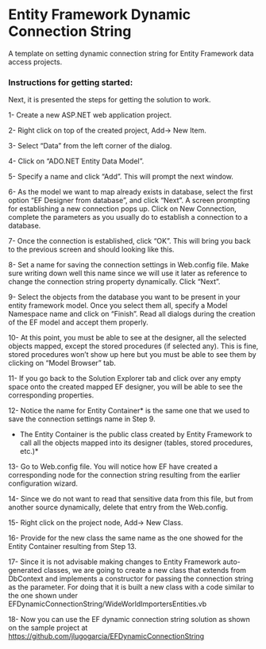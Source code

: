 # Entity Framework Dynamic Connection String
A template on setting dynamic connection string for Entity Framework data access projects.

### Instructions for getting started:

Next, it is presented the steps for getting the solution to work.

1-	Create a new ASP.NET web application project.

2-	Right click on top of the created project, Add-> New Item.

3-	Select “Data” from the left corner of the dialog.

4-	Click on “ADO.NET Entity Data Model”.

5-  Specify a name and click “Add”. This will prompt the next window.

6-	As the model we want to map already exists in database, select the first option “EF Designer from database”, and click “Next”. A screen prompting for establishing a new connection pops up. Click on New Connection, complete the parameters as you usually do to establish a connection to a database.

7-	Once the connection is established, click “OK”. This will bring you back to the previous screen and should looking like this.

8-	Set a name for saving the connection settings in Web.config file. Make sure writing down well this name since we will use it later as reference to change the connection string property dynamically. Click “Next”.

9-	Select the objects from the database you want to be present in your entity framework model. Once you select them all, specify a Model Namespace name and click on “Finish”. Read all dialogs during the creation of the EF model and accept them properly.

10-	At this point, you must be able to see at the designer, all the selected objects mapped, except the stored procedures (if selected any). This is fine, stored procedures won’t show up here but you must be able to see them by clicking on “Model Browser” tab.

11- If you go back to the Solution Explorer tab and click over any empty space onto the created mapped EF designer, you will be able to see the corresponding properties.

12- Notice the name for Entity Container* is the same one that we used to save the connection settings name in Step 9.
* The Entity Container is the public class created by Entity Framework to call all the objects mapped into its designer (tables, stored procedures, etc.)*

13-	Go to Web.config file. You will notice how EF have created a corresponding node for the connection string resulting from the earlier configuration wizard.

14- Since we do not want to read that sensitive data from this file, but from another source dynamically, delete that entry from the Web.config.

15-	Right click on the project node, Add-> New Class.

16-	Provide for the new class the same name as the one showed for the Entity Container resulting from Step 13.

17- Since it is not advisable making changes to Entity Framework auto-generated classes, we are going to create a new class that extends from DbContext and implements a constructor for passing the connection string as the parameter. For doing that it is built a new class with a code similar to the one shown under EFDynamicConnectionString/WideWorldImportersEntities.vb

18-	Now you can use the EF dynamic connection string solution as shown on the sample project at https://github.com/jlugogarcia/EFDynamicConnectionString
